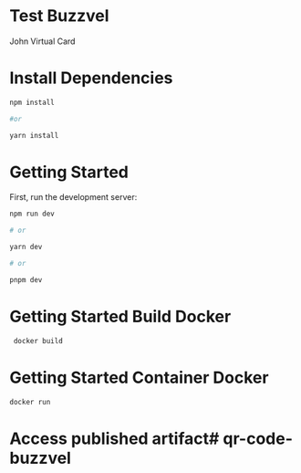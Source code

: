 # Test Buzzvel

John Virtual Card

# Install Dependencies

```bash
npm install 

#or 

yarn install
```
# Getting Started
First, run the development server:

```bash
npm run dev

# or 

yarn dev 

# or

pnpm dev

```


# Getting Started Build Docker

```bash
 docker build
```

# Getting Started Container Docker

```bash
docker run
```


# Access published artifact# qr-code-buzzvel
